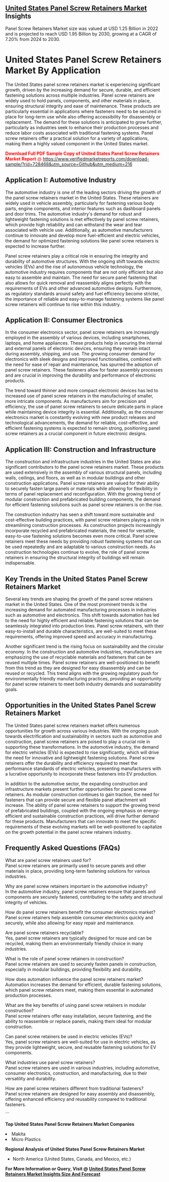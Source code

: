 <h2><a href="https://www.verifiedmarketreports.com/download-sample/?rid=728468&amp;utm_source=Github&amp;utm_medium=216" target="_blank">United States Panel Screw Retainers Market</a> Insights</h2><p>Panel Screw Retainers Market size was valued at USD 1.25 Billion in 2022 and is projected to reach USD 1.95 Billion by 2030, growing at a CAGR of 7.20% from 2024 to 2030.</p><p><h1>United States Panel Screw Retainers Market By Application</h1><p>The United States panel screw retainers market is experiencing significant growth, driven by the increasing demand for secure, durable, and efficient fastening solutions across multiple industries. Panel screw retainers are widely used to hold panels, components, and other materials in place, ensuring structural integrity and ease of maintenance. These products are particularly essential in applications where fasteners need to be secured in place for long-term use while also offering accessibility for disassembly or replacement. The demand for these solutions is anticipated to grow further, particularly as industries seek to enhance their production processes and reduce labor costs associated with traditional fastening systems. Panel screw retainers offer a practical solution for a variety of applications, making them a highly valued component in the United States market.<p><span class=""><span style="color: #ff0000;"><strong>Download Full PDF Sample Copy of United States Panel Screw Retainers Market Report</strong> @ </span><a href="https://www.verifiedmarketreports.com/download-sample/?rid=728468&amp;utm_source=Github&amp;utm_medium=216" target="_blank">https://www.verifiedmarketreports.com/download-sample/?rid=728468&amp;utm_source=Github&amp;utm_medium=216</a></span></p></p><h2>Application I: Automotive Industry</h2><p>The automotive industry is one of the leading sectors driving the growth of the panel screw retainers market in the United States. These retainers are widely used in vehicle assembly, particularly for fastening various body parts, engine components, and interior features such as dashboard panels and door trims. The automotive industry's demand for robust and lightweight fastening solutions is met effectively by panel screw retainers, which provide high reliability and can withstand the wear and tear associated with vehicle use. Additionally, as automotive manufacturers continue to innovate and develop more fuel-efficient and electric vehicles, the demand for optimized fastening solutions like panel screw retainers is expected to increase further.</p><p>Panel screw retainers play a critical role in ensuring the integrity and durability of automotive structures. With the ongoing shift towards electric vehicles (EVs) and the rise of autonomous vehicle technology, the automotive industry requires components that are not only efficient but also easy to assemble and maintain. The need for secure panel fastening that also allows for quick removal and reassembly aligns perfectly with the requirements of EVs and other advanced automotive designs. Furthermore, as regulatory standards around safety and fuel efficiency become stricter, the importance of reliable and easy-to-manage fastening systems like panel screw retainers will continue to rise within this industry.</p><h2>Application II: Consumer Electronics</h2><p>In the consumer electronics sector, panel screw retainers are increasingly employed in the assembly of various devices, including smartphones, laptops, and home appliances. These products help in securing the internal and external panels of electronic devices, ensuring they remain intact during assembly, shipping, and use. The growing consumer demand for electronics with sleek designs and improved functionalities, combined with the need for ease of repair and maintenance, has spurred the adoption of panel screw retainers. These fasteners allow for faster assembly processes and are crucial in improving the durability and performance of electronic products.</p><p>The trend toward thinner and more compact electronic devices has led to increased use of panel screw retainers in the manufacturing of smaller, more intricate components. As manufacturers aim for precision and efficiency, the use of panel screw retainers to secure delicate parts in place while maintaining device integrity is essential. Additionally, as the consumer electronics market is constantly evolving with new product releases and technological advancements, the demand for reliable, cost-effective, and efficient fastening systems is expected to remain strong, positioning panel screw retainers as a crucial component in future electronic designs.</p><h2>Application III: Construction and Infrastructure</h2><p>The construction and infrastructure industries in the United States are also significant contributors to the panel screw retainers market. These products are used extensively in the assembly of various structural panels, including walls, ceilings, and floors, as well as in modular buildings and other construction applications. Panel screw retainers are valued for their ability to securely fasten large panels or materials while allowing for flexibility in terms of panel replacement and reconfiguration. With the growing trend of modular construction and prefabricated building components, the demand for efficient fastening solutions such as panel screw retainers is on the rise.</p><p>The construction industry has seen a shift toward more sustainable and cost-effective building practices, with panel screw retainers playing a role in streamlining construction processes. As construction projects increasingly incorporate recycled and prefabricated materials, the need for versatile, easy-to-use fastening solutions becomes even more critical. Panel screw retainers meet these needs by providing robust fastening systems that can be used repeatedly and are adaptable to various construction needs. As construction technologies continue to evolve, the role of panel screw retainers in ensuring the structural integrity of buildings will remain indispensable.</p><h2>Key Trends in the United States Panel Screw Retainers Market</h2><p>Several key trends are shaping the growth of the panel screw retainers market in the United States. One of the most prominent trends is the increasing demand for automated manufacturing processes in industries such as automotive and electronics. This shift towards automation has led to the need for highly efficient and reliable fastening solutions that can be seamlessly integrated into production lines. Panel screw retainers, with their easy-to-install and durable characteristics, are well-suited to meet these requirements, offering improved speed and accuracy in manufacturing.</p><p>Another significant trend is the rising focus on sustainability and the circular economy. In the construction and automotive industries, manufacturers are emphasizing the use of recyclable materials and fasteners that can be reused multiple times. Panel screw retainers are well-positioned to benefit from this trend as they are designed for easy disassembly and can be reused or recycled. This trend aligns with the growing regulatory push for environmentally friendly manufacturing practices, providing an opportunity for panel screw retainers to meet both industry demands and sustainability goals.</p><h2>Opportunities in the United States Panel Screw Retainers Market</h2><p>The United States panel screw retainers market offers numerous opportunities for growth across various industries. With the ongoing push towards electrification and sustainability in sectors such as automotive and construction, panel screw retainers are poised to play a crucial role in supporting these transformations. In the automotive industry, the demand for electric vehicles (EVs) is expected to rise significantly, which will drive the need for innovative and lightweight fastening solutions. Panel screw retainers offer the durability and efficiency required to meet the performance standards of electric vehicles, presenting manufacturers with a lucrative opportunity to incorporate these fasteners into EV production.</p><p>In addition to the automotive sector, the expanding construction and infrastructure markets present further opportunities for panel screw retainers. As modular construction continues to gain traction, the need for fasteners that can provide secure and flexible panel attachment will increase. The ability of panel screw retainers to support the growing trend of prefabricated buildings, coupled with the ongoing emphasis on energy-efficient and sustainable construction practices, will drive further demand for these products. Manufacturers that can innovate to meet the specific requirements of these evolving markets will be well-positioned to capitalize on the growth potential in the panel screw retainers industry.</p><h2>Frequently Asked Questions (FAQs)</h2><p>What are panel screw retainers used for? <br> Panel screw retainers are primarily used to secure panels and other materials in place, providing long-term fastening solutions for various industries.</p><p>Why are panel screw retainers important in the automotive industry? <br> In the automotive industry, panel screw retainers ensure that panels and components are securely fastened, contributing to the safety and structural integrity of vehicles.</p><p>How do panel screw retainers benefit the consumer electronics market? <br> Panel screw retainers help assemble consumer electronics quickly and securely, while also allowing for easy repair and maintenance.</p><p>Are panel screw retainers recyclable? <br> Yes, panel screw retainers are typically designed for reuse and can be recycled, making them an environmentally friendly choice in many industries.</p><p>What is the role of panel screw retainers in construction? <br> Panel screw retainers are used to securely fasten panels in construction, especially in modular buildings, providing flexibility and durability.</p><p>How does automation influence the panel screw retainers market? <br> Automation increases the demand for efficient, durable fastening solutions, which panel screw retainers meet, making them essential in automated production processes.</p><p>What are the key benefits of using panel screw retainers in modular construction? <br> Panel screw retainers offer easy installation, secure fastening, and the ability to reassemble or replace panels, making them ideal for modular construction.</p><p>Can panel screw retainers be used in electric vehicles (EVs)? <br> Yes, panel screw retainers are well-suited for use in electric vehicles, as they provide lightweight, secure, and reusable fastening solutions for EV components.</p><p>What industries use panel screw retainers? <br> Panel screw retainers are used in various industries, including automotive, consumer electronics, construction, and manufacturing, due to their versatility and durability.</p><p>How are panel screw retainers different from traditional fasteners? <br> Panel screw retainers are designed for easy assembly and disassembly, offering enhanced efficiency and reusability compared to traditional fasteners.</p>```</p><p><strong>Top United States Panel Screw Retainers Market Companies</strong></p><div data-test-id=""><p><li>Makita</li><li> Micro Plastics</li></p><div><strong>Regional Analysis of&nbsp;United States Panel Screw Retainers Market</strong></div><ul><li dir="ltr"><p dir="ltr">North America&nbsp;(United States, Canada, and Mexico, etc.)</p></li></ul><p><strong>For More Information or Query, Visit @&nbsp;</strong><strong><a href="https://www.verifiedmarketreports.com/product/panel-screw-retainers-market/?utm_source=Github&amp;utm_medium=216" target="_blank">United States Panel Screw Retainers Market Insights Size And Forecast</a></strong></p></div>
